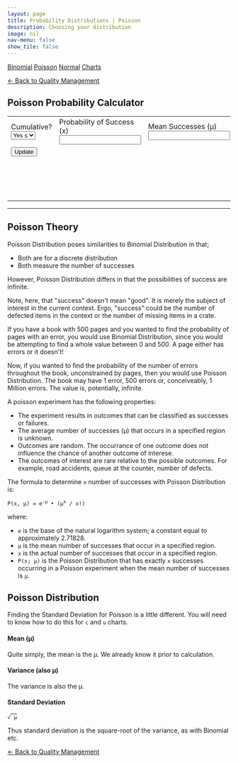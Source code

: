```yaml
---
layout: page
title: Probability Distributions | Poisson
description: Choosing your distribution
image: nil
nav-menu: false
show_tile: false
---
```


<script src="../assets/js/spc.js"></script>
<script src="../assets/js/poisson.js"></script>

<a href="binomial.html" class="button small">Binomial</a>
<a href="poisson.html" class="button special small">Poisson</a>
<a href="normal" class="button small">Normal</a>
<a href="charts" class="button small">Charts</a>

<a href="/quality-management">&#x2190; Back to Quality Management</a>

## Poisson Probability Calculator

<table>
  <tr>
    <td colspan="2">
      Cumulative?
      <select id="cumulative" onchange="update();">
        <option value="2">Yes &leq;</option>
        <option value="1">Yes &geq;</option>
        <option value="0">No</option>
      </select>
    </td>
    <td colspan="2">
      Probability of Success (x)
      <input type="text" id="data-x" onchange="update();" />
    </td>
    <td colspan="2">
      Mean Successes (&micro;)
      <input type="text" id="data-micro" onchange="update();" />
    </td>
  </tr>
  <tr>
    <td colspan="6" style="max-width: 100px;">
      <button onclick="update();">Update</button>
    </td>
  </tr>
  <tr>
    <td colspan="6">
      <div style="min-height: 50px; max-width: 1400px; padding: 20px; overflow-x: scroll; display: flex; flex-wrap: no-wrap;">
        <div id="result" style="display: inline-block; flex: 0 0 auto;"></div>
      </div>
    </td>
  </tr>
</table>

----

## Poisson Theory

Poisson Distribution poses similarities to Binomial Distribution in that;

- Both are for a discrete distribution
- Both measure the number of successes

However, Poisson Distribution differs in that the possibilities of success are infinite.

Note, here, that "success" doesn't mean "good".  It is merely the subject of interest in the current context. Ergo, "success" could be the number of defected items in the context or the number of missing items in a crate.

If you have a book with 500 pages and you wanted to find the probability of pages with an error, you would use Binomial Distribution, since you would be attempting to find a whole value between 0 and 500. A page either has errors or it doesn't!

Now, if you wanted to find the probability of the number of errors throughout the book, unconstrained by pages, then you would use Poisson Distribution.  The book may have 1 error, 500 errors or, conceiveably, 1 Million errors.  The value is, potentially, infinite.

A poisson experiment has the following properties:

- The experiment results in outcomes that can be classified as successes or failures.
- The average number of successes (&micro;) that occurs in a specified region is unknown.
- Outcomes are random. The occurrance of one outcome does not influence the chance of another outcome of interese.
- The outcomes of interest are rare relative to the possible outcomes. For example, road accidents, queue at the counter, number of defects.

The formula to determine <code>x</code> number of successes with Poisson Distribution is:

<code>P(x, &micro;) = e<sup>-&micro;</sup> &bull; (&micro;<sup>x</sup> / x!)</code>

where:

- <code>e</code> is the base of the natural logarithm system; a constant equal to approximately 2.71828.
- <code>&micro;</code> is the mean number of successes that occur in a specified region.
- <code>x</code> is the actual number of successes that occur in a specified region.
- <code>P(x; &micro;)</code> is the Poisson Distribution that has exactly <code>x</code> successes occurring in a Poisson experiment when the mean number of successes is <code>&micro;</code>.

## Poisson Distribution

Finding the Standard Deviation for Poisson is a little different.  You will need to know how to do this for <code>c</code> and <code>u</code> charts.

#### Mean (&micro;)

Quite simply, the mean is the &micro;. We already know it prior to calculation.

#### Variance (also &micro;)

The variance is also the &micro;.

#### Standard Deviation

<code>&radic;<span style="text-decoration:overline;"> &micro;</span></code>

Thus standard deviation is the square-root of the variance, as with Binomial etc.

<a href="/quality-management">&#x2190; Back to Quality Management</a>
